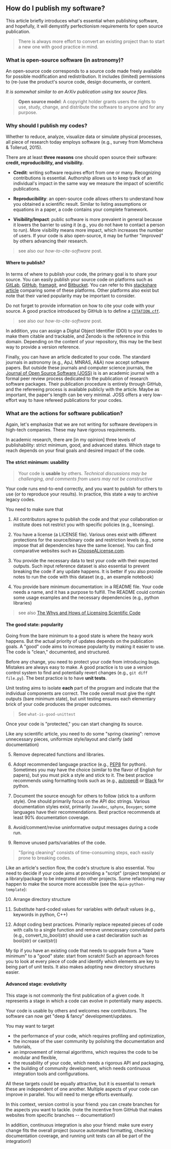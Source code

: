 ## How do I publish my software?

This article briefly introduces what's essential when publishing software, and hopefully, it will demystify perfectionism requirements for open source publication.

> There is always more effort to convert an existing project than to start a new one with good practice in mind. 

### What is **open-source** software (in astronomy)?

An open-source code corresponds to a source code made freely available for possible modification and redistribution. It includes (limited) permissions to (re-)use the product's source code, design documents, or content. 

_It is somewhat similar to an ArXiv publication using tex source files._

> **Open source model**: A copyright holder grants users the rights to use, study, change, and distribute the software to anyone and for any purpose.

### Why should I publish my codes?

Whether to reduce, analyze, visualize data or simulate physical processes, all piece of research today employs software (e.g., survey from Momcheva & Tollerud, 2015).

There are at least **three reasons** one should open source their software: **credit, reproducibility, and visibility.**

* **Credit**: writing software requires effort from one or many. Recognizing contributions is essential. Authorship allows us to keep track of an individual's impact in the same way we measure the impact of scientific publications. 

* **Reproducibility**: an open-source code allows others to understand how you obtained a scientific result. Similar to listing assumptions or equations in a paper, a code contains your complete framework.

* **Visibility/Impact**: public software is more prevalent in general because it lowers the barrier to using it (e.g., you do not have to contact a person to run). More visibility means more impact, which increases the number of users. If your code is also open-source, it may be further "improved" by others advancing their research.

> see also our _how-to-cite-software_ post.

#### Where to publish?

In terms of where to publish your code, the primary goal is to share your source. You can easily publish your source code on platforms such as [GitLab](https://gitlab.com/), [GitHub](https://github.com/), [framagit](https://framagit.org/), and [Bitbucket](https://bitbucket.org/). You can refer to this [stackshare article](https://stackshare.io/stackups/bitbucket-vs-github-vs-gitlab) comparing some of these platforms. Other platforms also exist but note that their varied popularity may be important to consider.

Do not forget to provide information on how to cite your code with your source. A good practice introduced by GitHub is to define a [`CITATION.cff`](https://citation-file-format.github.io/).

> see also our _how-to-cite-software_ post.

In addition, you can assign a Digital Object Identifier (DOI) to your codes to make them citable and trackable, and Zenodo is the reference in this domain. Depending on the content of your repository, this may be the best way to provide a version reference. 

Finally, you can have an article dedicated to your code. The standard journals in astronomy (e.g., ApJ, MNRAS, A&A) now accept software papers. But outside these journals and computer science journals, the [Journal of Open Source Software (JOSS)](https://joss.theoj.org/) is is an academic journal with a formal peer review process dedicated to the publication of research software packages. Their publication procedure is entirely through GitHub, and the refereeing process is available publicly with the article. Maybe as important, the paper's length can be very minimal. JOSS offers a very low-effort way to have refereed publications for your codes.  

### What are the actions for software publication?

Again, let's emphasize that we are not writing for software developers in high-tech companies. These may have rigorous requirements.

In academic research, there are [in my opinion] three levels of publishability: strict minimum, good, and advanced states. Which stage to reach depends on your final goals and desired impact of the code.

#### The strict minimum: usability

> Your code is **usable** by others. _Technical discussions may be challenging, and comments from users may not be constructive_

Your code runs end-to-end correctly, and you want to publish for others to use (or to reproduce your results).
In practice, this state a way to archive legacy codes. 

You need to make sure that

1. All contributors agree to publish the code and that your collaboration or institute does not restrict you with specific policies (e.g., licensing).

2. You have a license (a LICENSE file). Various ones exist with different protections for the source/binary code and restriction levels (e.g., some impose that all dependencies have the same license). You can find comparative websites such as [ChooseALicense.com](https://choosealicense.com/licenses/).

3. You provide the necessary data to test your code with their expected outputs. Such input reference dataset is also essential to prevent breaking the code if any update happens. It is better if you also provide notes to run the code with this dataset (e.g., an example notebook)

4. You provide bare minimum documentation: in a README file. Your code needs a name, and it has a purpose to fulfill. The README could contain some usage examples and the necessary dependencies (e.g., python libraries)

> see also [The Whys and Hows of Licensing Scientific Code](https://www.astrobetter.com/blog/2014/03/10/the-whys-and-hows-of-licensing-scientific-code/)

#### The good state: popularity

Going from the bare minimum to a good state is where the heavy work happens. But the actual priority of updates depends on the publication goals. A "good" code aims to increase popularity by making it easier to use. The code is "clean," documented, and structured.

Before any change, you need to protect your code from introducing bugs. Mistakes are always easy to make. A good practice is to use a version control system to find and potentially revert changes (e.g., `git diff file.py`). The best practice is to have **unit tests**. 

Unit testing aims to isolate **each** part of the program and indicate that the individual components are correct. The code overall must give the right outputs (bare minimum state), but unit testing ensures each elementary brick of your code produces the proper outcomes.

> See `what-is-good-unittest` 

Once your code is "protected," you can start changing its source.  

Like any scientific article, you need to do some "spring cleaning": remove unnecessary pieces, uniformize style/layout and clarify (add documentation)

5. Remove deprecated functions and libraries. 

6. Adopt recommended language practice (e.g., [PEP8](https://www.python.org/dev/peps/pep-0008/) for python). Sometimes you may have the choice (similar to the flavor of English for papers), but you must pick a style and stick to it. The best practice recommends using formatting tools such as (e.g., [autopep8](https://github.com/peter-evans/autopep8) or [Black](https://github.com/psf/black) for python.

7. Document the source enough for others to follow (stick to a uniform style). One should primarily focus on the API doc strings. Various documentation styles exist, primarily `Javadoc`, `sphynx`, `Doxygen`; some languages have their recommendations. Best practice recommends at least 90% documentation coverage.

8. Avoid/comment/revise uninformative output messages during a code run.

9. Remove unused parts/variables of the code.

> "Spring cleaning" consists of time-consuming steps, each easily prone to breaking codes.

Like an article's section flow, the code's structure is also essential. You need to decide if your code aims at providing a "script" (project template) or a library/package to be integrated into other projects. Some refactoring may happen to make the source more accessible (see the `mpia-python-template`):

10. Arrange directory structure

11. Substitute hard-coded values for variables with default values (e.g., keywords in python, C++)

12. Adopt coding best practices. Primarily replace repeated pieces of code with calls to a single function and remove unnecessary convoluted parts (e.g., convert_to_bool(str) should use a cast declaration such as bool(str) or cast<bool>(str))

My tip if you have an existing code that needs to upgrade from a "bare minimum" to a "good" state: start from scratch! Such an approach forces you to look at every piece of code and identify which elements are key to being part of unit tests. It also makes adopting new directory structures easier.

#### Advanced stage: evolutivity

This stage is not commonly the first publication of a given code. It represents a stage in which a code can evolve in potentially many aspects.

Your code is usable by others and welcomes new contributors. The software can now get "deep & fancy" development/updates.

You may want to target 
* the performance of your code, which requires profiling and optimization,
* the increase of the user community by polishing the documentation and tutorials,
* an improvement of internal algorithms, which requires the code to be modular and flexible,
* the reusability of your code, which needs a rigorous  API and packaging,
* the building of community development, which needs continuous integration tools and configurations.

All these targets could be equally attractive, but it is essential to remark these are independent of one another. 
Multiple aspects of your code can improve in parallel. You will need to merge efforts eventually.

In this context, version control is your friend: you can create branches for the aspects you want to tackle. (note the incentive from GitHub that makes websites from specific branches -- documentation!)

In addition, continuous integration is also your friend: make sure every change fits the overall project (source automated formatting, checking documentation coverage, and running unit tests can all be part of the integration!)
